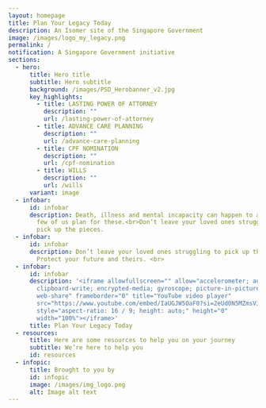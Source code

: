 ```yaml
---
layout: homepage
title: Plan Your Legacy Today
description: An Isomer site of the Singapore Government
image: /images/logo_my_legacy.png
permalink: /
notification: A Singapore Government initiative
sections:
  - hero:
      title: Hero title
      subtitle: Hero subtitle
      background: /images/PSD_Herobanner_v2.jpg
      key_highlights:
        - title: LASTING POWER OF ATTORNEY
          description: ""
          url: /lasting-power-of-attorney
        - title: ADVANCE CARE PLANNING
          description: ""
          url: /advance-care-planning
        - title: CPF NOMINATION
          description: ""
          url: /cpf-nomination
        - title: WILLS
          description: ""
          url: /wills
      variant: image
  - infobar:
      id: infobar
      description: Death, illness and mental incapacity can happen to any of us. Yet
        few of us plan for these.<br>Don’t leave your loved ones struggling to
        pick up the pieces.
  - infobar:
      id: infobar
      description: Don’t leave your loved ones struggling to pick up the pieces. <br>
        Protect your future and theirs. <br>
  - infobar:
      id: infobar
      description: '<iframe allowfullscreen="" allow="accelerometer; autoplay;
        clipboard-write; encrypted-media; gyroscope; picture-in-picture;
        web-share" frameborder="0" title="YouTube video player"
        src="https://www.youtube.com/embed/IaUGJW5OaF0?si=2eUd0N5MZmsVJII1"
        style="aspect-ratio: 16 / 9; height: auto;" height="0"
        width="100%"></iframe>'
      title: Plan Your Legacy Today
  - resources:
      title: Here are some resources to help you on your journey
      subtitle: We’re here to help you
      id: resources
  - infopic:
      title: Brought to you by
      id: infopic
      image: /images/img_logo.png
      alt: Image alt text
---
```


